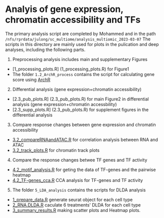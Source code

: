 # Analyis of gene expression, chromatin accessibility and TFs

The primary analysis script are completed by Mohammed and in the path `/nfs/rprdata/julong/sc_multiome/analysis_multiomic_2023-03-07`
The scripts in this directory are mainly used for plots in the pulication and deep analyses, including the following parts.
1. Preprocessing analysis includes  main and supplementary Figures 
 - [1_processing_plots.R] (1_processing_plots.R) for Figure1
 - The folder `1.2_ArchR_process` contains the script for calculating gene score using [ArchR](https://www.archrproject.com/)
2. Differential analysis (gene expression+chromatin accessibility)
 - [2.3_pub_plots.R] (2.3_pub_plots.R) for main Figure2 in differential analysis (gene expression+chromatin accessbility)     
 - [2.3_supp_plots.R] (2.3_pub_plots.R) for supplement figures in the differential analysis  
3. Compare response changes between gene expression and chromatin accessibility
 - [3.2_compareRNAandATAC.R](3.2_compareRNAandATAC.R) for correlation analysis between RNA and ATAC
 - [3.2_track_plots.R](3.2_track_plots.R) for chromatin track plots
4. Compare the response changes betwee TF genes and TF activity
 - [4.2_motif_analysis.R](4.2_motif_analysis.R) for geting  the data of TF-genes and the pairwise heatmap
 - [4.2_TF-genes_cca.R](4.2_TF-genes_cca.R) CCA analysis for TF-genes and TF activity
5. The folder `5_LDA_analysis` contains the scripts for DLDA analysis
 - [1_prepare_data.R](./5_LDA_analysis/1_prepare_data.R) generate seurat object for each cell type
 - [2_RNA.DLDA.R](./5_LDA_analysis/2_RNA.DLDA.R) caculate 6 treatments' DLDA for each cell type
 - [3_summary_results.R](./5_LDA_analysis/3_summary_results.R) making scatter plots and Heatmap plots. 
     